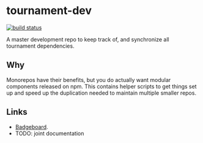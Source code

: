 # tournament-dev
[![build status](https://secure.travis-ci.org/clux/tournament-dev.svg)](http://travis-ci.org/clux/tournament-dev)

A master development repo to keep track of, and synchronize all tournament dependencies.

## Why
Monorepos have their benefits, but you do actually want modular components released on npm. This contains helper scripts to get things set up and speed up the duplication needed to maintain multiple smaller repos.

## Links

- [Badgeboard](https://github.com/clux/tournament-badgeboard).
- TODO: joint documentation
